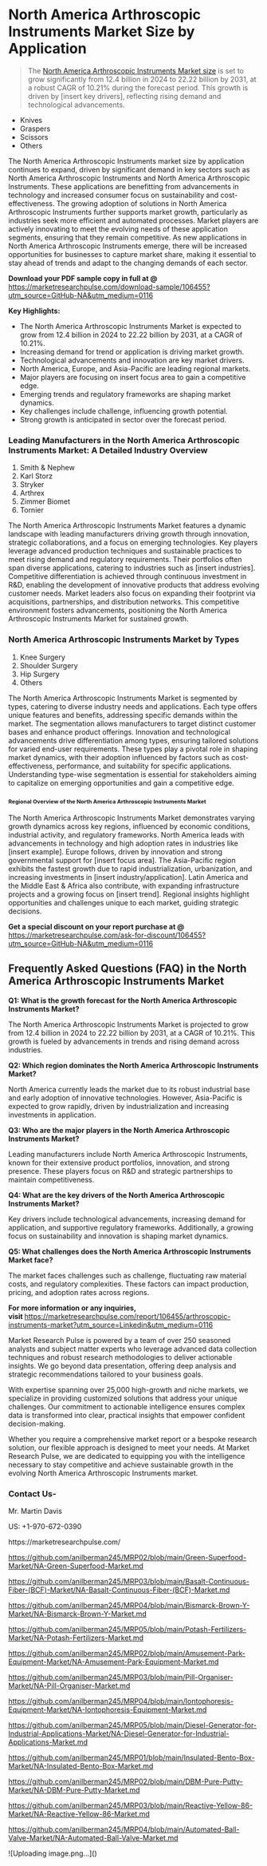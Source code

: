 <h1>North America Arthroscopic Instruments Market&nbsp;Size by Application</h1><blockquote><p>The <a href="https://marketresearchpulse.com/download-sample/106455?utm_source=GitHub-NA&amp;utm_medium=0116">North America Arthroscopic Instruments Market size</a> is set to grow significantly from 12.4 billion in 2024 to 22.22 billion by 2031, at a robust CAGR of 10.21% during the forecast period. This growth is driven by [insert key drivers], reflecting rising demand and technological advancements.</p></blockquote><ul><li>Knives<li> Graspers<li> Scissors<li> Others</li></ul><p>The North America Arthroscopic Instruments market size by application continues to expand, driven by significant demand in key sectors such as North America Arthroscopic Instruments and North America Arthroscopic Instruments. These applications are benefitting from advancements in technology and increased consumer focus on sustainability and cost-effectiveness. The growing adoption of solutions in North America Arthroscopic Instruments further supports market growth, particularly as industries seek more efficient and automated processes. Market players are actively innovating to meet the evolving needs of these application segments, ensuring that they remain competitive. As new applications in North America Arthroscopic Instruments emerge, there will be increased opportunities for businesses to capture market share, making it essential to stay ahead of trends and adapt to the changing demands of each sector.</p><p><strong>Download your PDF sample copy in full at @ </strong><a href="https://marketresearchpulse.com/download-sample/106455?utm_source=GitHub-NA&amp;utm_medium=0116">https://marketresearchpulse.com/download-sample/106455?utm_source=GitHub-NA&amp;utm_medium=0116</a></p><p><strong>Key Highlights: </strong></p><ul><li>The North America Arthroscopic Instruments Market is expected to grow from 12.4 billion in 2024 to 22.22 billion by 2031, at a CAGR of 10.21%.</li><li>Increasing demand for trend or application is driving market growth.</li><li>Technological advancements and innovation are key market drivers.</li><li>North America, Europe, and Asia-Pacific are leading regional markets.</li><li>Major players are focusing on insert focus area to gain a competitive edge.</li><li>Emerging trends and regulatory frameworks are shaping market dynamics.</li><li>Key challenges include challenge, influencing growth potential.</li><li>Strong growth is anticipated in sector over the forecast period.</li></ul><h3>Leading Manufacturers in the North America Arthroscopic Instruments Market: A Detailed Industry Overview</h3><ol><li>Smith & Nephew</li><li>Karl Storz</li><li>Stryker</li><li>Arthrex</li><li>Zimmer Biomet</li><li>Tornier</li></ol><div class="flex max-w-full flex-col flex-grow"><div class="min-h-8 text-message flex w-full flex-col items-end gap-2 whitespace-normal break-words [.text-message+&amp;]:mt-5" dir="auto" data-message-author-role="assistant" data-message-id="fd8432e4-4910-450d-b182-61b7bfb0a01f" data-message-model-slug="gpt-4o"><div class="flex w-full flex-col gap-1 empty:hidden first:pt-[3px]"><div class="markdown prose w-full break-words dark:prose-invert light"><p>The North America Arthroscopic Instruments Market features a dynamic landscape with leading manufacturers driving growth through innovation, strategic collaborations, and a focus on emerging technologies. Key players leverage advanced production techniques and sustainable practices to meet rising demand and regulatory requirements. Their portfolios often span diverse applications, catering to industries such as [insert industries]. Competitive differentiation is achieved through continuous investment in R&amp;D, enabling the development of innovative products that address evolving customer needs. Market leaders also focus on expanding their footprint via acquisitions, partnerships, and distribution networks. This competitive environment fosters advancements, positioning the North America Arthroscopic Instruments Market for sustained growth.</p></div></div></div></div><h3>North America Arthroscopic Instruments Market by Types</h3><ol><li>Knee Surgery<li> Shoulder Surgery<li> Hip Surgery<li> Others</li></ol><div class="flex max-w-full flex-col flex-grow"><div class="min-h-8 text-message flex w-full flex-col items-end gap-2 whitespace-normal break-words [.text-message+&amp;]:mt-5" dir="auto" data-message-author-role="assistant" data-message-id="084470be-0bb7-4664-bddf-5156b4f41249" data-message-model-slug="gpt-4o-mini"><div class="flex w-full flex-col gap-1 empty:hidden first:pt-[3px]"><div class="markdown prose w-full break-words dark:prose-invert light"><p>The North America Arthroscopic Instruments Market is segmented by types, catering to diverse industry needs and applications. Each type offers unique features and benefits, addressing specific demands within the market. The segmentation allows manufacturers to target distinct customer bases and enhance product offerings. Innovation and technological advancements drive differentiation among types, ensuring tailored solutions for varied end-user requirements. These types play a pivotal role in shaping market dynamics, with their adoption influenced by factors such as cost-effectiveness, performance, and suitability for specific applications. Understanding type-wise segmentation is essential for stakeholders aiming to capitalize on emerging opportunities and gain a competitive edge.</p></div></div></div></div><h3><span style="font-size: 11px;">Regional Overview of the North America Arthroscopic Instruments Market</span></h3><div class="flex max-w-full flex-col flex-grow"><div class="min-h-8 text-message flex w-full flex-col items-end gap-2 whitespace-normal break-words [.text-message+&amp;]:mt-5" dir="auto" data-message-author-role="assistant" data-message-id="e9038762-ce64-4e30-91c9-9bd413514231" data-message-model-slug="gpt-4o-mini"><div class="flex w-full flex-col gap-1 empty:hidden first:pt-[3px]"><div class="markdown prose w-full break-words dark:prose-invert light"><p>The North America Arthroscopic Instruments Market demonstrates varying growth dynamics across key regions, influenced by economic conditions, industrial activity, and regulatory frameworks. North America leads with advancements in technology and high adoption rates in industries like [insert example]. Europe follows, driven by innovation and strong governmental support for [insert focus area]. The Asia-Pacific region exhibits the fastest growth due to rapid industrialization, urbanization, and increasing investments in [insert industry/application]. Latin America and the Middle East &amp; Africa also contribute, with expanding infrastructure projects and a growing focus on [insert trend]. Regional insights highlight opportunities and challenges unique to each market, guiding strategic decisions.</p></div></div></div></div><p><strong>Get a special discount on your report purchase at @ </strong><a href="https://marketresearchpulse.com/ask-for-discount/106455?utm_source=GitHub-NA&amp;utm_medium=0116">https://marketresearchpulse.com/ask-for-discount/106455?utm_source=GitHub-NA&amp;utm_medium=0116</a></p><h2>Frequently Asked Questions (FAQ) in the North America Arthroscopic Instruments Market</h2><p><strong>Q1: What is the growth forecast for the North America Arthroscopic Instruments Market?</strong></p><p>The North America Arthroscopic Instruments Market is projected to grow from 12.4 billion in 2024 to 22.22 billion by 2031, at a CAGR of 10.21%. This growth is fueled by advancements in trends and rising demand across industries.</p><p><strong>Q2: Which region dominates the North America Arthroscopic Instruments Market?</strong></p><p>North America currently leads the market due to its robust industrial base and early adoption of innovative technologies. However, Asia-Pacific is expected to grow rapidly, driven by industrialization and increasing investments in application.</p><p><strong>Q3: Who are the major players in the North America Arthroscopic Instruments Market?</strong></p><p>Leading manufacturers include North America Arthroscopic Instruments, known for their extensive product portfolios, innovation, and strong presence. These players focus on R&amp;D and strategic partnerships to maintain competitiveness.</p><p><strong>Q4: What are the key drivers of the North America Arthroscopic Instruments Market?</strong></p><p>Key drivers include technological advancements, increasing demand for application, and supportive regulatory frameworks. Additionally, a growing focus on sustainability and innovation is shaping market dynamics.</p><p><strong>Q5: What challenges does the North America Arthroscopic Instruments Market face?</strong></p><p>The market faces challenges such as challenge, fluctuating raw material costs, and regulatory complexities. These factors can impact production, pricing, and adoption rates across regions.</p><p><strong>For more information or any inquiries, visit&nbsp;</strong><a href="https://marketresearchpulse.com/report/106455/arthroscopic-instruments-market?utm_source=Linkedin&utm_medium=0116">https://marketresearchpulse.com/report/106455/arthroscopic-instruments-market?utm_source=Linkedin&utm_medium=0116</a></p><p>Market Research Pulse is powered by a team of over 250 seasoned analysts and subject matter experts who leverage advanced data collection techniques and robust research methodologies to deliver actionable insights. We go beyond data presentation, offering deep analysis and strategic recommendations tailored to your business goals.</p><p>With expertise spanning over 25,000 high-growth and niche markets, we specialize in providing customized solutions that address your unique challenges. Our commitment to actionable intelligence ensures complex data is transformed into clear, practical insights that empower confident decision-making.</p><p>Whether you require a comprehensive market report or a bespoke research solution, our flexible approach is designed to meet your needs. At Market Research Pulse, we are dedicated to equipping you with the intelligence necessary to stay competitive and achieve sustainable growth in the evolving North America Arthroscopic Instruments market.</p><h3><strong>Contact Us-</strong></h3><p>Mr. Martin Davis</p><p>US: +1-970-672-0390</p><p>https://marketresearchpulse.com/</p><p><a href="https://github.com/anilberman245/MRP02/blob/main/Green-Superfood-Market/NA-Green-Superfood-Market.md">https://github.com/anilberman245/MRP02/blob/main/Green-Superfood-Market/NA-Green-Superfood-Market.md</a></p><p><a href="https://github.com/anilberman245/MRP03/blob/main/Basalt-Continuous-Fiber-(BCF)-Market/NA-Basalt-Continuous-Fiber-(BCF)-Market.md">https://github.com/anilberman245/MRP03/blob/main/Basalt-Continuous-Fiber-(BCF)-Market/NA-Basalt-Continuous-Fiber-(BCF)-Market.md</a></p><p><a href="https://github.com/anilberman245/MRP04/blob/main/Bismarck-Brown-Y-Market/NA-Bismarck-Brown-Y-Market.md">https://github.com/anilberman245/MRP04/blob/main/Bismarck-Brown-Y-Market/NA-Bismarck-Brown-Y-Market.md</a></p><p><a href="https://github.com/anilberman245/MRP05/blob/main/Potash-Fertilizers-Market/NA-Potash-Fertilizers-Market.md">https://github.com/anilberman245/MRP05/blob/main/Potash-Fertilizers-Market/NA-Potash-Fertilizers-Market.md</a></p><p><a href="https://github.com/anilberman245/MRP02/blob/main/Amusement-Park-Equipment-Market/NA-Amusement-Park-Equipment-Market.md">https://github.com/anilberman245/MRP02/blob/main/Amusement-Park-Equipment-Market/NA-Amusement-Park-Equipment-Market.md</a></p><p><a href="https://github.com/anilberman245/MRP03/blob/main/Pill-Organiser-Market/NA-Pill-Organiser-Market.md">https://github.com/anilberman245/MRP03/blob/main/Pill-Organiser-Market/NA-Pill-Organiser-Market.md</a></p><p><a href="https://github.com/anilberman245/MRP04/blob/main/Iontophoresis-Equipment-Market/NA-Iontophoresis-Equipment-Market.md">https://github.com/anilberman245/MRP04/blob/main/Iontophoresis-Equipment-Market/NA-Iontophoresis-Equipment-Market.md</a></p><p><a href="https://github.com/anilberman245/MRP05/blob/main/Diesel-Generator-for-Industrial-Applications-Market/NA-Diesel-Generator-for-Industrial-Applications-Market.md">https://github.com/anilberman245/MRP05/blob/main/Diesel-Generator-for-Industrial-Applications-Market/NA-Diesel-Generator-for-Industrial-Applications-Market.md</a></p><p><a href="https://github.com/anilberman245/MRP01/blob/main/Insulated-Bento-Box-Market/NA-Insulated-Bento-Box-Market.md">https://github.com/anilberman245/MRP01/blob/main/Insulated-Bento-Box-Market/NA-Insulated-Bento-Box-Market.md</a></p><p><a href="https://github.com/anilberman245/MRP02/blob/main/DBM-Pure-Putty-Market/NA-DBM-Pure-Putty-Market.md">https://github.com/anilberman245/MRP02/blob/main/DBM-Pure-Putty-Market/NA-DBM-Pure-Putty-Market.md</a></p><p><a href="https://github.com/anilberman245/MRP03/blob/main/Reactive-Yellow-86-Market/NA-Reactive-Yellow-86-Market.md">https://github.com/anilberman245/MRP03/blob/main/Reactive-Yellow-86-Market/NA-Reactive-Yellow-86-Market.md</a></p><p><a href="https://github.com/anilberman245/MRP04/blob/main/Automated-Ball-Valve-Market/NA-Automated-Ball-Valve-Market.md">https://github.com/anilberman245/MRP04/blob/main/Automated-Ball-Valve-Market/NA-Automated-Ball-Valve-Market.md</a></p>
![Uploading image.png…]()
